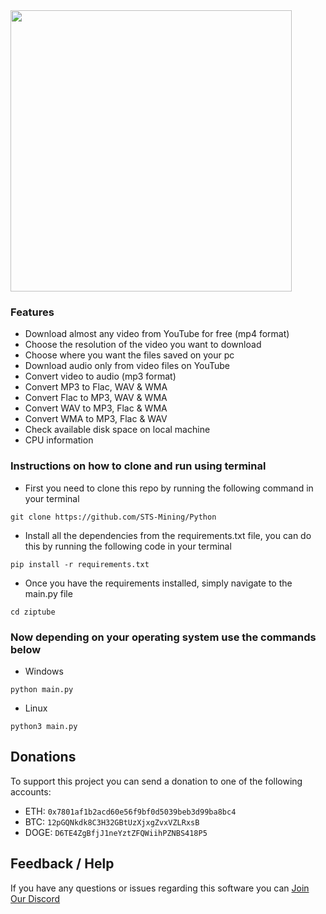 <img src="https://github.com/STS-Mining/Python/raw/main/ziptube/assets/images/logo.png" width="450">

### Features

- Download almost any video from YouTube for free (mp4 format)
- Choose the resolution of the video you want to download
- Choose where you want the files saved on your pc
- Download audio only from video files on YouTube
- Convert video to audio (mp3 format)
- Convert MP3 to Flac, WAV & WMA
- Convert Flac to MP3, WAV & WMA
- Convert WAV to MP3, Flac & WMA
- Convert WMA to MP3, Flac & WAV
- Check available disk space on local machine
- CPU information

### Instructions on how to clone and run using terminal

- First you need to clone this repo by running the following command in your terminal

```console
git clone https://github.com/STS-Mining/Python
```

- Install all the dependencies from the requirements.txt file, you can do this by running the following code in your terminal

```console
pip install -r requirements.txt
```

- Once you have the requirements installed, simply navigate to the main.py file

```console
cd ziptube
```

### Now depending on your operating system use the commands below

- Windows

```console
python main.py
```

- Linux

```console
python3 main.py
```

## Donations

To support this project you can send a donation to one of the following accounts:

- ETH: `0x7801af1b2acd60e56f9bf0d5039beb3d99ba8bc4`
- BTC: `12pGQNkdk8C3H32GBtUzXjxgZvxVZLRxsB`
- DOGE: `D6TE4ZgBfjJ1neYztZFQWiihPZNBS418P5`

## Feedback / Help

If you have any questions or issues regarding this software you can <a href="https://discord.gg/nVMgU9yQcw">Join Our Discord</a>
